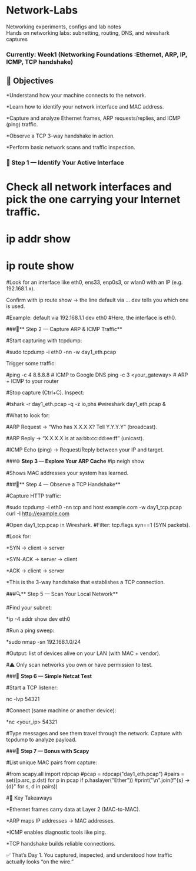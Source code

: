 # Network-Labs
Networking experiments, configs and lab notes  
Hands on networking labs: subnetting, routing, DNS, and wireshark captures 
### Currently: Week1 (Networking Foundations :Ethernet, ARP, IP, ICMP, TCP handshake)
## 🎯 **Objectives**

*Understand how your machine connects to the network.

*Learn how to identify your network interface and MAC address.

*Capture and analyze Ethernet frames, ARP requests/replies, and ICMP (ping) traffic.

*Observe a TCP 3-way handshake in action.

*Perform basic network scans and traffic inspection.

### 🔧 Step 1 — Identify Your Active Interface

# Check all network interfaces and pick the one carrying your Internet traffic.

# ip addr show
# ip route show

#Look for an interface like eth0, ens33, enp0s3, or wlan0 with an IP (e.g. 192.168.1.x).

Confirm with ip route show → the line default via ... dev <iface> tells you which one is used.

#Example:
default via 192.168.1.1 dev eth0
#Here, the interface is eth0.

###📡** Step 2 — Capture ARP & ICMP Traffic**

#Start capturing with tcpdump:

#sudo tcpdump -i eth0 -nn -w day1_eth.pcap


Trigger some traffic:

#ping -c 4 8.8.8.8         # ICMP to Google DNS
ping -c 3 <your_gateway>  # ARP + ICMP to your router


#Stop capture (Ctrl+C). Inspect:

#tshark -r day1_eth.pcap -q -z io,phs
#wireshark day1_eth.pcap &


#What to look for:

#ARP Request → “Who has X.X.X.X? Tell Y.Y.Y.Y” (broadcast).

#ARP Reply → “X.X.X.X is at aa:bb:cc:dd:ee:ff” (unicast).

#ICMP Echo (ping) → Request/Reply between your IP and target.

###🌐 **Step 3 — Explore Your ARP Cache**
#ip neigh show

#Shows MAC addresses your system has learned.

###🔗** Step 4 — Observe a TCP Handshake**

#Capture HTTP traffic:

#sudo tcpdump -i eth0 -nn tcp and host example.com -w day1_tcp.pcap
curl -I http://example.com


#Open day1_tcp.pcap in Wireshark.
#Filter: tcp.flags.syn==1 (SYN packets).

#Look for:

*SYN → client → server

*SYN-ACK → server → client

*ACK → client → server

*This is the 3-way handshake that establishes a TCP connection.

###🔍** Step 5 — Scan Your Local Network**

#Find your subnet:

*ip -4 addr show dev eth0


#Run a ping sweep:

*sudo nmap -sn 192.168.1.0/24


#Output: list of devices alive on your LAN (with MAC + vendor).

#⚠️ Only scan networks you own or have permission to test.

###💬 **Step 6 — Simple Netcat Test**

#Start a TCP listener:

nc -lvp 54321


#Connect (same machine or another device):

*nc <your_ip> 54321


#Type messages and see them travel through the network. Capture with tcpdump to analyze payload.

###🐍 **Step 7 — Bonus with Scapy**

#List unique MAC pairs from capture:

#from scapy.all import rdpcap
  #pcap = rdpcap("day1_eth.pcap")
#pairs = set((p.src, p.dst) for p in pcap if p.haslayer("Ether"))
  #print("\n".join(f"{s} -> {d}" for s, d in pairs))

#📖 Key Takeaways

*Ethernet frames carry data at Layer 2 (MAC-to-MAC).

*ARP maps IP addresses → MAC addresses.

*ICMP enables diagnostic tools like ping.

*TCP handshake builds reliable connections.

✅ That’s Day 1. You captured, inspected, and understood how traffic actually looks “on the wire.”
